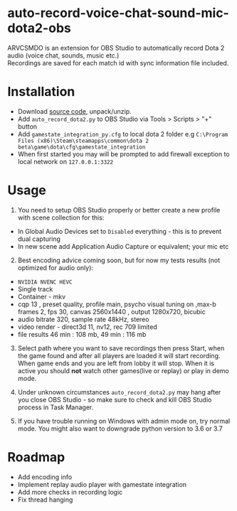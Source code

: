# auto-record-voice-chat-sound-mic-dota2-obs
ARVCSMDO is an extension for OBS Studio to automatically record Dota 2 audio (voice chat, sounds, music etc.)  
Recordings are saved for each match id with sync information file included.  

# Installation 
* Download [source code](https://github.com/upgradeQ/auto-record-voice-chat-sound-mic-dota2-obs/archive/master.zip), unpack/unzip.
* Add `auto_record_dota2.py` to OBS Studio via Tools > Scripts > "+" button
* Add `gamestate_integration_py.cfg` to local dota 2 folder e.g `C:\Program Files (x86)\Steam\steamapps\common\dota 2 beta\game\dota\cfg\gamestate_integration`
* When first started you may will be prompted to add firewall exception to local network on `127.0.0.1:3322`

# Usage
1. You need to setup OBS Studio properly or better create a new profile with scene collection for this:
 * In Global Audio Devices set to `Disabled` everything - this is to prevent dual capturing
 * In new scene add  Application Audio Capture or equivalent; your mic etc

2. Best encoding advice coming soon, but for now my tests results (not optimized for audio only):
 - `NVIDIA NVENC HEVC`
 - Single track
 - Container - mkv
 - cqp 13 , preset quality, profile main, psycho visual tuning on ,max-b frames 2, fps 30, canvas 2560x1440 , output 1280x720, bicubic
 - audio bitrate 320, sample rate 48kHz, stereo 
 - video render - direct3d 11, nv12, rec 709 limited
 - file results 46 min : 108 mb, 49 min : 116 mb 

3. Select path where you want to save recordings then press Start, when the game found and after all players are loaded it will start recording.
When game ends and you are left from lobby it will stop. When it is active you should **not** watch other games(live or replay) or play in demo mode.

4. Under unknown circumstances `auto_record_dota2.py` may hang after you close OBS Studio - so make sure to check and kill OBS Studio process in Task Manager.

5. If you have trouble running on Windows with admin mode on, try normal mode. You might also want to downgrade python version to 3.6 or 3.7

# Roadmap 
- Add encoding info
- Implement replay audio player with gamestate integration 
- Add more checks in recording logic
- Fix thread hanging 
